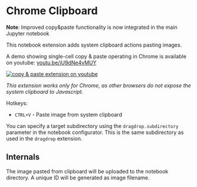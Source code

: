 Chrome Clipboard
================

**Note**: Improved copy&paste functionality is now integrated in the main Jupyter notebook

This notebook extension adds system clipboard actions pasting images.

A demo showing single-cell copy & paste operating in Chrome is available on youtube:
[youtu.be/iU9dNe4vMUY](http://youtu.be/iU9dNe4vMUY)

[![copy & paste extension on youtube](http://img.youtube.com/vi/iU9dNe4vMUY/0.jpg)](http://youtu.be/iU9dNe4vMUY "copy & paste extension on youtube")

*This extension works only for Chrome, as other browsers do not expose the system clipboard to Javascript.*


Hotkeys:

 * `CTRL+V` - Paste image from system clipboard

You can specify a target subdirectory using the `dragdrop.subdirectory`
 parameter in the notebook configurator. This is the same subdirectory 
 as used in the `dragdrop` extension.

Internals
---------

The image pasted from clipboard will be uploaded to the notebook
 directory. A unique ID will be generated as image filename.
